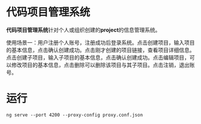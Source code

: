 # 代码项目管理系统

**代码项目管理系统**针对个人或组织创建的**project**的信息管理系统。

使用场景一：用户注册个人账号，注册成功后登录系统。点击创建项目，输入项目的基本信息，点击确认创建成功。点击刚才创建的项目链接，查看项目详细信息。点击创建子项目，输入子项目的基本信息，点击确认创建成功。点击编辑项目，可以修改项目的基本信息，点击删除可以删除该项目与其子项目。点击注销，退出账号。
 
# 运行
`ng serve --port 4200 --proxy-config proxy.conf.json`
